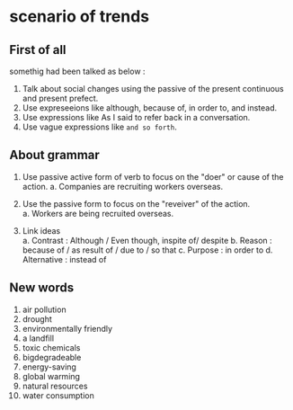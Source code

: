 # scenario of trends

## First of all

somethig had been talked as below :

1. Talk about social changes using the passive of the present continuous and present prefect.
2. Use expreseeions like although, because of, in order to, and instead.
3. Use expressions like As I said to refer back in a conversation.
4. Use vague expressions like `and so forth`.

## About grammar

1. Use passive active form of verb to focus on the "doer" or cause of the action.
    a. Companies are recruiting workers overseas.

2. Use the passive form to focus on the "reveiver" of the action.  
    a. Workers are being recruited overseas.

3. Link ideas  
    a. Contrast : Although / Even though, inspite of/ despite
    b. Reason : because of / as result of / due to / so that
    c. Purpose : in order to
    d. Alternative : instead of

## New words

1. air pollution
2. drought
3. environmentally friendly
4. a landfill
5. toxic chemicals
6. bigdegradeable
7. energy-saving
8. global warming
9. natural resources
10. water consumption
